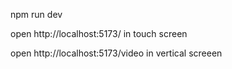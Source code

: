 npm run dev



open http://localhost:5173/ in touch screen

open http://localhost:5173/video in vertical screeen
